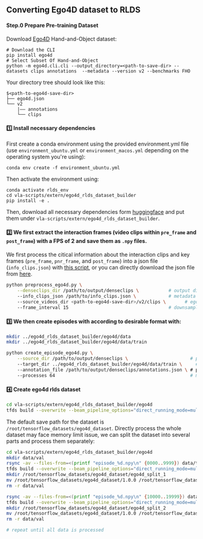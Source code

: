 ## Converting Ego4D dataset to RLDS


#### Step.0 Prepare Pre-training Dataset
Download [Ego4D](https://ego4d-data.org/docs/start-here/) Hand-and-Object dataset:
```
# Download the CLI
pip install ego4d
# Select Subset Of Hand-and-Object
python -m ego4d.cli.cli --output_directory=<path-to-save-dir> --datasets clips annotations  --metadata --version v2 --benchmarks FHO
```

Your directory tree should look like this: 
```
$<path-to-ego4d-save-dir>
├── ego4d.json
└── v2
    |—— annotations  
    └── clips
```


#### :one: Install necessary dependencies

First create a conda environment using the provided environment.yml file (use `environment_ubuntu.yml` or `environment_macos.yml` depending on the operating system you're using):
```
conda env create -f environment_ubuntu.yml
```

Then activate the environment using:
```
conda activate rlds_env
cd vla-scripts/extern/ego4d_rlds_dataset_builder
pip install -e .
```

Then, download all necessary dependencies form [huggingface](https://huggingface.co/datasets/qwbu/univla-ego4d-rlds-dependencies) and put them under ```vla-scripts/extern/ego4d_rlds_dataset_builder```.


#### :two: We first extract the interaction frames (video clips within ```pre_frame``` and ```post_frame```) with a FPS of 2 and save them as ```.npy``` files.

We first process the citical information about the interaction clips and key frames (```pre_frame```, ```pnr_frame```, and ```post_frame```) into a json file (```info_clips.json```) with [this script](https://github.com/OpenDriveLab/MPI/blob/79798d0d6c40919adcf3263c6df7e86758fdd59a/prepare_dataset.py), or you can directly download the json file from [here](https://huggingface.co/datasets/qwbu/univla-ego4d-rlds-dependencies).

```bash
python preprocess_ego4d.py \
    --denseclips_dir /path/to/output/denseclips \           # output dir for processed clips
    --info_clips_json /path/to/info_clips.json \            # metadata of keyframes
    --source_videos_dir <path-to-ego4d-save-dir>/v2/clips \       # ego4d videos path     
    --frame_interval 15                                     # downsample Ego4D to 2 fps
```


#### :three: We then create episodes with according to desirable format with:

```bash
mkdir ../ego4d_rlds_dataset_builder/ego4d/data
mkdir ../ego4d_rlds_dataset_builder/ego4d/data/train

python create_episode_ego4d.py \
    --source_dir /path/to/output/denseclips \                       # processed clips from the step.2
    --target_dir ../ego4d_rlds_dataset_builder/ego4d/data/train \     # path to save episodes
    --annotation_file /path/to/output/denseclips/annotations.json \ # processed meta-info from step.2
    --processes 64                                                  # multi-processing
```

#### :four: Create ego4d rlds dataset

```bash
cd vla-scripts/extern/ego4d_rlds_dataset_builder/ego4d
tfds build --overwrite --beam_pipeline_options="direct_running_mode=multi_processing,direct_num_workers=16"
```

The default save path for the dataset is `/root/tensorflow_datasets/ego4d_dataset`. Directly process the whole dataset may face memory limit issue, we can split the dataset into several parts and process them separately:

```bash
cd vla-scripts/extern/ego4d_rlds_dataset_builder/ego4d
mkdir data/val
rsync -av --files-from=<(printf "episode_%d.npy\n" {0000..9999}) data/train/ data/val/  
tfds build --overwrite --beam_pipeline_options="direct_running_mode=multi_processing,direct_num_workers=4"
mkdir /root/tensorflow_datasets/ego4d_dataset/ego4d_split_1
mv /root/tensorflow_datasets/ego4d_dataset/1.0.0 /root/tensorflow_datasets/ego4d_dataset/ego4d_split_1/1.0.0
rm -r data/val

rsync -av --files-from=<(printf "episode_%d.npy\n" {10000..19999}) data/train/ data/val/  
tfds build --overwrite --beam_pipeline_options="direct_running_mode=multi_processing,direct_num_workers=4"
mkdir /root/tensorflow_datasets/ego4d_dataset/ego4d_split_2
mv /root/tensorflow_datasets/ego4d_dataset/1.0.0 /root/tensorflow_datasets/ego4d_dataset/ego4d_split_2/1.0.0
rm -r data/val

# repeat until all data is processed
```
